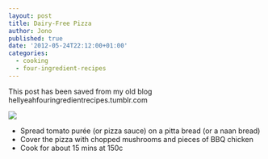 ```yaml
---
layout: post
title: Dairy-Free Pizza
author: Jono
published: true
date: '2012-05-24T22:12:00+01:00'
categories:
  - cooking
  - four-ingredient-recipes
---
```

  <p>This post has been saved from my old blog hellyeahfouringredientrecipes.tumblr.com</p>
<p><img src="http://ellis.scot/uploads/2012/05/dairy-free-pizza.jpg"/></p>
<ul><li>Spread tomato purée (or pizza sauce) on a pitta bread (or a naan bread)</li>
<li>Cover the pizza with chopped mushrooms and pieces of BBQ chicken</li>
<li>Cook for about 15 mins at 150c</li>
</ul>
